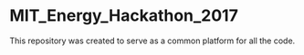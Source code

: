 # MIT_Energy_Hackathon_2017
This repository was created to serve as a common platform for all the code.
